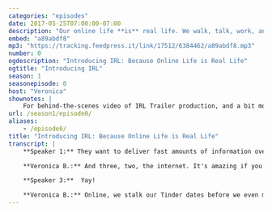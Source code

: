 ```yaml
---
categories: "episodes"
date: 2017-05-25T07:00:00-07:00
description: "Our online life **is** real life. We walk, talk, work, and even love on the Internet – but we don’t always treat it like real life. Host Veronica Belmont sets out to explore this disconnect with stories from the wilds of the Web."
embed: "a89abdf8"
mp3: "https://tracking.feedpress.it/link/17512/6384462/a89abdf8.mp3"
number: 0
ogdescription: "Introducing IRL: Because Online Life is Real Life"
ogtitle: "Introducing IRL"
season: 1
seasonepisode: 0
host: "Veronica"
shownotes: |
    For behind-the-scenes video of IRL Trailer production, and a bit more about why we're making this podcast, check out our [blog](http://blog.mozilla.org/internetcitizen/2017/06/19/introducing-irl-original-podcast-mozilla/).
url: /season1/episode0/
aliases:
    - /episode0/
title: "Introducing IRL: Because Online Life is Real Life"
transcript: |
    **Speaker 1:** They want to deliver fast amounts of information over the internet, and again, the internet is a series of tubes, tubes, tubes.

    **Veronica B.:** And three, two, the internet. It's amazing if you love pandas, complicated OK Go videos, buying stuff, gifs, jiffs, no, it's gifs, seeing governments toppled by popular uprisings, kittens getting their heads stuck in jars, or watching mean people from high school get middle aged on Facebook, but it's a rough place if you don't like cyberbullying, anonymous threats, fake news, companies stalking your every move, ransomware, identity theft, or getting hacked, getting doxxed, getting catfished ... Maybe we can't have nice things. We just break them or make them too weird or obnoxious to enjoy. So given its current state, I have to ask. Is the internet broken beyond repair? I'm Veronica Belmont, and I'm hosting this brand new podcast for Mozilla. It's called IRL. Yep, that's right, IRL as in In Real Life, because your online life is real life. I think we forget that sometimes because we do stuff online that we wouldn't dare do in meet space. Online, we let companies follow us around as we hop from website to website. In real life, we don't answer the door when someone's trying to sell us cookies. Online, we split up in highly politicized camps. IRL, we could probably talk out our differences over a few beers.

    **Speaker 3:**  Yay!

    **Veronica B.:** Online, we stalk our Tinder dates before we even meet them in person. In real life, we do that and we end up in front of a judge. These days, it feels like the web's at a critical juncture. On IRL, I'll dive into the internet to find out what needs fixing, saving, or made stronger. Together, let's find out how we can fix the internet for good and prove we can have nice things. IRL, an original podcast from Mozilla, launching on June 26th. Find out more at irlpodcast.org. IRL, because online life is real life.
---
```

